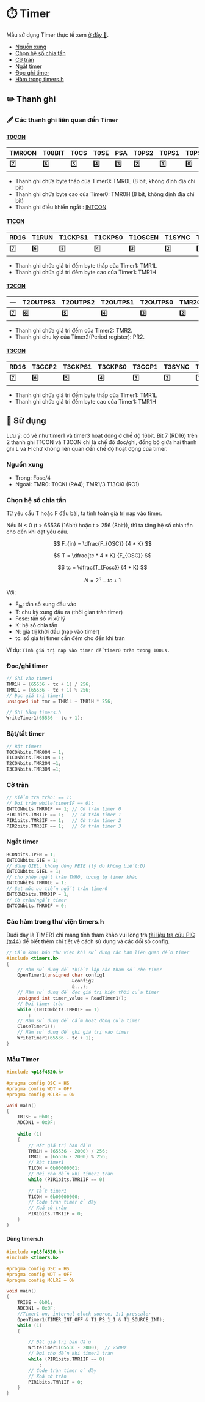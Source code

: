 # ⏱️ Timer

Mẫu sử dụng Timer thực tế xem [ở đây 📖](#-sử-dụng).

-   [Nguồn xung](#nguồn-xung)
-   [Chọn hệ số chia tần](#chọn-hệ-số-chia-tần)
-   [Cờ tràn](#cờ-tràn)
-   [Ngắt timer](#ngắt-timer)
-   [Đọc ghi timer](#đọcghi-timer)
-   [Hàm trong timers.h](#các-hàm-trong-thư-viện-timersh)

## ✏️ Thanh ghi

### 🖋️ Các thanh ghi liên quan đến Timer

#### [T0CON](#T0CON-1)

| TMR0ON | T08BIT | T0CS | T0SE | PSA | T0PS2 | T0PS1 | T0PS0 |
| ------ | ------ | ---- | ---- | --- | ----- | ----- | ----- |
| 7️⃣     | 6️⃣     | 5️⃣   | 4️⃣   | 3️⃣  | 2️⃣    | 1️⃣    | 0️⃣    |

-   Thanh ghi chứa byte thấp của Timer0: TMR0L (8 bit, không định địa chỉ bit)
-   Thanh ghi chứa byte cao của Timer0: TMR0H (8 bit, không định địa chỉ bit)
-   Thanh ghi điều khiển ngắt : [INTCON](1-Ngat.md##intcon)

#### [T1CON](#T1CON-1)

| RD16 | T1RUN | T1CKPS1 | T1CKPS0 | T1OSCEN | T1SYNC | TMR1CS | TMR1ON |
| ---- | ----- | ------- | ------- | ------- | ------ | ------ | ------ |
| 7️⃣   | 6️⃣    | 5️⃣      | 4️⃣      | 3️⃣      | 2️⃣     | 1️⃣     | 0️⃣     |

-   Thanh ghi chứa giá tri đếm byte thấp của Timer1: TMR1L
-   Thanh ghi chứa giá tri đếm byte cao của Timer1: TMR1H

#### [T2CON](#T2CON-1)

| —   | T2OUTPS3 | T2OUTPS2 | T2OUTPS1 | T2OUTPS0 | TMR2ON | T2CKPS1 | T2CKPS0 |
| --- | -------- | -------- | -------- | -------- | ------ | ------- | ------- |
| 7️⃣  | 6️⃣       | 5️⃣       | 4️⃣       | 3️⃣       | 2️⃣     | 1️⃣      | 0️⃣      |

-   Thanh ghi chứa giá tri đếm của Timer2: TMR2.
-   Thanh ghi chu kỳ của Timer2(Period register): PR2.

#### [T3CON](#T3CON-1)

| RD16 | T3CCP2 | T3CKPS1 | T3CKPS0 | T3CCP1 | T3SYNC | TMR3CS | TMR3ON |
| ---- | ------ | ------- | ------- | ------ | ------ | ------ | ------ |
| 7️⃣   | 6️⃣     | 5️⃣      | 4️⃣      | 3️⃣     | 2️⃣     | 1️⃣     | 0️⃣     |

-   Thanh ghi chứa giá tri đếm byte thấp của Timer1: TMR1L
-   Thanh ghi chứa giá tri đếm byte cao của Timer1: TMR1H

## 🚀 Sử dụng

Lưu ý: có vẻ như timer1 và timer3 hoạt động ở chế độ 16bit. Bit 7 (RD16) trên 2 thanh ghi T1CON và T3CON chỉ là chế độ đọc/ghi, đồng bộ giữa hai thanh ghi L và H chứ không liên quan đến chế độ hoạt động của timer.

### Nguồn xung

-   Trong: Fosc/4
-   Ngoài: TMR0: T0CKI (RA4); TMR1/3 T13CKI (RC1)

### Chọn hệ số chia tần

Từ yêu cầu T hoặc F đầu bài, ta tính toán giá trị nạp vào timer.

Nếu N < 0 (t > 65536 (16bit) hoặc t > 256 (8bit)), thì ta tăng hệ số chia tần cho đến khi đạt yêu cầu.

$$ F_{in} = \dfrac{F_{OSC}} {4 * K} $$

$$ T = \dfrac{tc * 4 * K} {F_{OSC}} $$

$$ tc = \dfrac{T_{Fosc}} {4 * K} $$

$$ N = 2^n - tc + 1 $$

Với:

-   F<sub>in</sub>: tần số xung đầu vào
-   T: chu kỳ xung đầu ra (thời gian tràn timer)
-   Fosc: tần số vi xử lý
-   K: hệ số chia tần
-   N: giá trị khởi đầu (nạp vào timer)
-   tc: số giá trị timer cần đếm cho đến khi tràn

Ví dụ: `Tính giá trị nạp vào timer để timer0 tràn trong 100us.`



### Đọc/ghi timer

```c
// Ghi vào timer1
TMR1H = (65536 - tc + 1) / 256;
TMR1L = (65536 - tc + 1) % 256;
// Đọc giá trị timer1
unsigned int tmr = TMR1L + TMR1H * 256;

// Ghi bằng timers.h
WriteTimer1(65536 - tc + 1);
```

### Bật/tắt timer

```c
// Bật timers
T0CONbits.TMR0ON = 1;
T1CONbits.TMR1ON = 1;
T2CONbits.TMR2ON =1;
T3CONbits.TMR3ON =1;
```

### Cờ tràn

```c
// Kiểm tra tràn: == 1;
// Đợi tràn while(timerIF == 0);
INTCONbits.TMR0IF == 1; // Cờ tràn timer 0
PIR1bits.TMR1IF == 1;   // Cờ tràn timer 1
PIR1bits.TMR2IF == 1;   // Cờ tràn timer 2
PIR2bits.TMR3IF == 1;   // Cờ tràn timer 3
```

### Ngắt timer

```c
RCONbits.IPEN = 1;
INTCONbits.GIE = 1;
// dùng GIEL, không dùng PEIE (lý do không biết:D)
INTCONbits.GIEL = 1;
// cho phép ngắt tràn TMR0, tương tự timer khác
INTCONbits.TMR0IE = 1;
// Set mức ưu tiến ngắt tràn timer0
INTCON2bits.TMR0IP = 1;
// Cờ tràn/ngắt timer
INTCONbits.TMR0IF = 0;
```

### Các hàm trong thư viện timers.h

Dưới đây là TIMER1 chỉ mang tính tham khảo vui lòng tra [tài liệu tra cứu PIC (tr44)](0-Tai-lieu-tra-cuu-PIC.pdf) để biết thêm chi tiết về cách sử dụng và các đối số config.

```c
// Cần khai báo thư viện khi sử dụng các hàm liên quan đến timer
#include <timers.h>
{
    // Hàm sử dụng để thiết lập các tham số cho timer
    OpenTimer1(unsigned char config1
                        &config2
                        &...);
    // Hàm sử dụng để đọc giá trị hiện thời của timer
    unsigned int timer_value = ReadTimer1();
    // Đợi timer tràn
    while (INTCONbits.TMR0IF == 1)
        ;
    // Hàm sử dụng để cấm hoạt động của timer
    CloseTimer1();
    // Hàm sử dụng để ghi giá trị vào timer
    WriteTimer1(65536 - tc + 1);
}
```
### Mẫu Timer 

```c
#include <p18f4520.h>

#pragma config OSC = HS
#pragma config WDT = OFF
#pragma config MCLRE = ON

void main()
{
	TRISE = 0b01;
	ADCON1 = 0x0F;
	
	while (1)
	{
        // Đặt giá trị ban đầu
        TMR1H = (65536 - 2000) / 256;
        TMR1L = (65536 - 2000) % 256;
        // Bật timer1
	    T1CON = 0b00000001;
        // Đợi cho đến khi timer1 tràn
        while (PIR1bits.TMR1IF == 0)
            ;
        // Tắt timer1
	    T1CON = 0b00000000;
        // Code tràn timer ở đây
        // Xoá cờ tràn
        PIR1bits.TMR1IF = 0;
	}
}
```

#### Dùng timers.h

```c
#include <p18f4520.h>
#include <timers.h>

#pragma config OSC = HS
#pragma config WDT = OFF
#pragma config MCLRE = ON

void main()
{
	TRISE = 0b01;
	ADCON1 = 0x0F;
    //Timer1 on, internal clock source, 1:1 prescaler
	OpenTimer1(TIMER_INT_OFF & T1_PS_1_1 & T1_SOURCE_INT);
	while (1)
	{

        // Đặt giá trị ban đầu
        WriteTimer1(65536 - 2000);  // 250Hz
        // Đợi cho đến khi timer1 tràn
        while (PIR1bits.TMR1IF == 0)
            ;
        // Code tràn timer ở đây
        // Xoá cờ tràn
        PIR1bits.TMR1IF = 0;
	}
}
```
